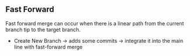 ## Fast Forward
Fast forward merge can occur when there is a linear path from the current branch tip to the target branch.
- Create New Branch -> adds some commits -> integrate it into the main line with fast-forward merge
